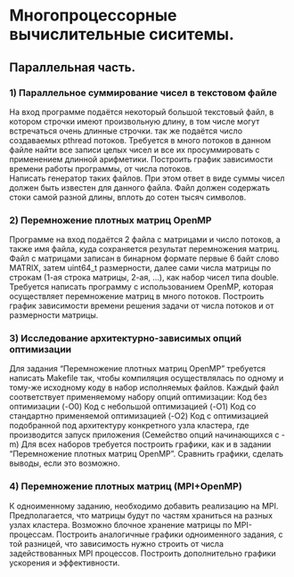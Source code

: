 # Многопроцессорные вычислительные сиситемы.
## Параллельная часть.

### 1) Параллельное суммирование чисел в текстовом файле

На вход программе подаётся некоторый большой текстовый файл, в котором строчки имеют произвольную длину, в том числе могут встречаться очень длинные строчки. так же подаётся число создаваемых pthread потоков. Требуется в много потоков в данном файле найти все записи целых чисел и все их просуммировать с применением длинной арифметики. Построить график зависимости времени работы программы, от числа потоков.  
Написать генератор таких файлов. При этом ответ в виде суммы чисел должен быть известен для данного файла. Файл должен содержать стоки самой разной длины, вплоть до сотен тысяч  символов.

### 2) Перемножение плотных матриц OpenMP

Программе на вход подаётся 2 файла с матрицами и число потоков, а также имя файла, куда сохраняется результат перемножения матриц. Файл с матрицами записан в бинарном формате первые 6 байт слово MATRIX, затем uint64_t размерности, далее сами числа матрицы по строкам (1-ая строка матрицы, 2-ая, ...), как набор чисел типа double. Требуется написать программу с использованием OpenMP, которая осуществляет перемножение матриц в много потоков. Построить график зависимости времени решения задачи  от числа потоков и от размерности матрицы.

### 3) Исследование архитектурно-зависимых опций оптимизации

Для задания “Перемножение плотных матриц OpenMP” требуется написать Makefile так, чтобы компиляция осуществлялась по одному и тому-же исходному коду в набор исполняемых файлов. Каждый файл соответствует применяемому набору опций оптимизации:
Код без оптимизации (-O0)
Код с небольшой оптимизацией (-O1)
Код со стандартно применяемой оптимизацией (-O2)
Код с оптимизацией подобранной под архитектуру конкретного узла кластера, где производится запуск приложения (Семейство опций начинающихся с -m)
Для всех наборов требуется построить графики, как и в задании “Перемножение плотных матриц OpenMP”. Сравнить графики, сделать выводы, если это возможно.

### 4) Перемножение плотных матриц (MPI+OpenMP)

К одноименному заданию, необходимо добавить реализацию на MPI. Предполагается, что матрицы будут по частям храниться на разных узлах кластера. Возможно блочное хранение матрицы по MPI-процессам. 
Построить аналогичные графики одноименного задания, с той разницей, что зависимость нужно строить от числа задействованных MPI процессов. Построить дополнительно графики ускорения и эффективности.
